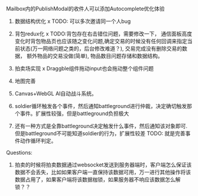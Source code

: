 Mailbox内的PublishModal的收件人可以添加Autocomplete优化体验
1. 数据结构优化 x   TODO: 可以多次邀请同一个人bug
2. 背包redux化 x    TODO:背包存在右击错位问题，需要修改一下， 通信面板高度变化时背包物品页也应该随之变化问题,确定交易的时候没有任何回调来指定当前状态(万一网络问题之类的，后台修改难道？), 交易完成没有删除交易的数据， 额外物品的交易没做(简单), 物品数目问题存储和数据结构。
3. 拍卖场实现 x Draggble组件拖动input也会拖动整个组件问题
4. 地图完善 
5. Canvas+WebGL AI自动战斗系统。


1. soldier循环触发各个事件，然后通知battleground进行仲裁，决定确切触发那个事件。扩展性较强，但是battleground负担极大
2. 还有一种方式是全靠battleground决定触发什么事件，然后通知该对象即可.但是battleground不可能知道soldier的行为，扩展性较差
TODO: 就是完善事件动作循环判定。


Questions: 
1. 拍卖的时候将拍卖数据通过websocket发送到服务器端时，客户端怎么保证该数据不会丢失，比如如果客户端一直保持该数据可用，万一进行其他操作将该数据占用了，如果客户端将该数据枷锁，如果服务器不响应该数据怎么解锁？？
